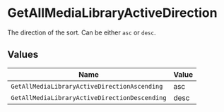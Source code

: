 # GetAllMediaLibraryActiveDirection

The direction of the sort. Can be either `asc` or `desc`.



## Values

| Name                                          | Value                                         |
| --------------------------------------------- | --------------------------------------------- |
| `GetAllMediaLibraryActiveDirectionAscending`  | asc                                           |
| `GetAllMediaLibraryActiveDirectionDescending` | desc                                          |